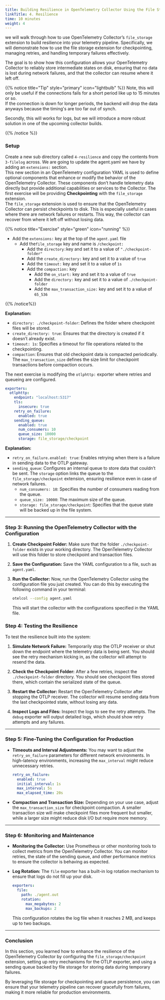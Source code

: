 ```yaml
---
title: Building Resilience in OpenTelemetry Collector Using the File Storage Extension
linkTitle: 4. Resilience
time: 10 minutes
weight: 4
---
```

we will walk through how to use OpenTelemetry Collector’s `file_storage` extension to build resilience into your telemetry pipeline. Specifically, we will demonstrate how to use the file storage extension for checkpointing, managing retries, and handling temporary failures effectively.

The goal is to show how this configuration allows your OpenTelemetry Collector to reliably store intermediate states on disk, ensuring that no data is lost during network failures, and that the collector can resume where it left off.

{{% notice title="Tip" style="primary"  icon="lightbulb" %}}
Note, this will only be useful if the connections fails for a short period like up to 15 minutes or so.  
If the connection is down for longer periods, the backend will drop the data anyways because the timing's are too far out of synch.

Secondly, this will works for logs, but we will introduce a more robust solution in one of the upcoming collector builds.

{{% /notice %}}

### Setup

Create a new sub directory called `4-resilience` and copy the contents from `3-filelog` across.
We are going to update the agent.yaml we have by adding an `extensions:` section.  
This new section in an OpenTelemetry configuration YAML is used to define optional components that enhance or modify the behavior of the OpenTelemetry Collector. These components don’t handle telemetry data directly but provide additional capabilities or services to the Collector.
The first exercise will be providing **Checkpointing** with the  `file_storage` extension.  
The `file_storage` extension is used to ensure that the OpenTelemetry Collector can persist checkpoints to disk. This is especially useful in cases where there are network failures or restarts. This way, the collector can recover from where it left off without losing data.
<!--
2. **Retries** with the `otlp/gateway` exporter.
3. **Queueing** with `sending_queue` and the integration of file storage for resilience.
-->

{{% notice title="Exercise" style="green" icon="running" %}}

- Add the `extensions:` key at the top of the `agent.yaml` file
  - Add the`file_storage` key and name is `/checkpoint:`
      - Add the `directory:`key and set it to a value of `"./checkpoint-folder"`
      - Add the `create_directory:` key and set it to a value of `true`
      - Add the `timeout:` key and set it to a value of `1s`
      - Add the `compaction:` key
         - Add the `on_start:` key and set it to a value of `true`
         -  Add the `directory:` key and set it to a value of `./checkpoint-folder`
         -  Add the `max_transaction_size:` key and set it to a value of  `65_536`

{{% /notice%}}

**Explanation:**

- `directory: ./checkpoint-folder`: Defines the folder where checkpoint files will be stored.
- `create_directory: true`: Ensures that the directory is created if it doesn’t already exist.
- `timeout: 1s`: Specifies a timeout for file operations related to the checkpointing.
- `compaction`: Ensures that old checkpoint data is compacted periodically. The `max_transaction_size` defines the size limit for checkpoint transactions before compaction occurs.

The next exercise is modifying the `otlphttp:` exporter where retries and queueing are configured.

```yaml
exporters:
  otlphttp:
    endpoint: "localhost:5317"
    tls:
      insecure: true
    retry_on_failure:
      enabled: true
    sending_queue:
      enabled: true
      num_consumers: 10
      queue_size: 10000
      storage: file_storage/checkpoint
```

**Explanation:**

- `retry_on_failure.enabled: true`: Enables retrying when there is a failure in sending data to the OTLP gateway.
- `sending_queue`: Configures an internal queue to store data that couldn’t be sent. The `storage` option links the queue to the `file_storage/checkpoint` extension, ensuring resilience even in case of network failures.
  - `num_consumers: 10`: Specifies the number of consumers reading from the queue.
  - `queue_size: 10000`: The maximum size of the queue.
  - `storage: file_storage/checkpoint`: Specifies that the queue state will be backed up in the file system.

---

### Step 3: Running the OpenTelemetry Collector with the Configuration

1. **Create Checkpoint Folder:**
   Make sure that the folder `./checkpoint-folder` exists in your working directory. The OpenTelemetry Collector will use this folder to store checkpoint and transaction files.

2. **Save the Configuration:**
   Save the YAML configuration to a file, such as `agent.yaml`.

3. **Run the Collector:**
   Now, run the OpenTelemetry Collector using the configuration file you just created. You can do this by executing the following command in your terminal:

   ```bash
   otelcol --config agent.yaml
   ```

   This will start the collector with the configurations specified in the YAML file.

### Step 4: Testing the Resilience

To test the resilience built into the system:

1. **Simulate Network Failure:**
   Temporarily stop the OTLP receiver or shut down the endpoint where the telemetry data is being sent. You should see the retry mechanism kicking in, as the collector will attempt to resend the data.

2. **Check the Checkpoint Folder:**
   After a few retries, inspect the `./checkpoint-folder` directory. You should see checkpoint files stored there, which contain the serialized state of the queue.

3. **Restart the Collector:**
   Restart the OpenTelemetry Collector after stopping the OTLP receiver. The collector will resume sending data from the last checkpointed state, without losing any data.

4. **Inspect Logs and Files:**
   Inspect the logs to see the retry attempts. The `debug` exporter will output detailed logs, which should show retry attempts and any failures.

---

### Step 5: Fine-Tuning the Configuration for Production

- **Timeouts and Interval Adjustments:**
   You may want to adjust the `retry_on_failure` parameters for different network environments. In high-latency environments, increasing the `max_interval` might reduce unnecessary retries.

   ```yaml
   retry_on_failure:
     enabled: true
     initial_interval: 1s
     max_interval: 5s
     max_elapsed_time: 20s
   ```

- **Compaction and Transaction Size:**
   Depending on your use case, adjust the `max_transaction_size` for checkpoint compaction. A smaller transaction size will make checkpoint files more frequent but smaller, while a larger size might reduce disk I/O but require more memory.

---

### Step 6: Monitoring and Maintenance

- **Monitoring the Collector:**
   Use Prometheus or other monitoring tools to collect metrics from the OpenTelemetry Collector. You can monitor retries, the state of the sending queue, and other performance metrics to ensure the collector is behaving as expected.

- **Log Rotation:**
   The `file` exporter has a built-in log rotation mechanism to ensure that logs do not fill up your disk.

   ```yaml
   exporters:
     file:
       path: ./agent.out
       rotation:
         max_megabytes: 2
         max_backups: 2
   ```

   This configuration rotates the log file when it reaches 2 MB, and keeps up to two backups.

---

### Conclusion

In this section, you learned how to enhance the resilience of the OpenTelemetry Collector by configuring the `file_storage/checkpoint` extension, setting up retry mechanisms for the OTLP exporter, and using a sending queue backed by file storage for storing data during temporary failures.

By leveraging file storage for checkpointing and queue persistence, you can ensure that your telemetry pipeline can recover gracefully from failures, making it more reliable for production environments.
